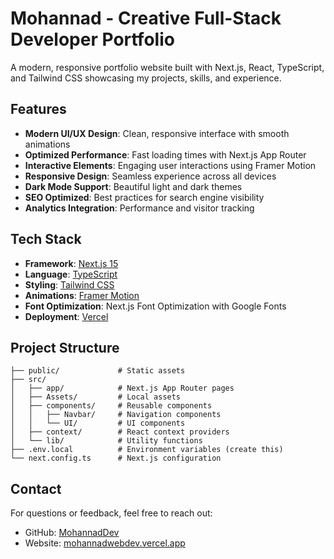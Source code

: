 # Mohannad - Creative Full-Stack Developer Portfolio

A modern, responsive portfolio website built with Next.js, React, TypeScript, and Tailwind CSS showcasing my projects, skills, and experience.

## Features

- **Modern UI/UX Design**: Clean, responsive interface with smooth animations
- **Optimized Performance**: Fast loading times with Next.js App Router
- **Interactive Elements**: Engaging user interactions using Framer Motion
- **Responsive Design**: Seamless experience across all devices
- **Dark Mode Support**: Beautiful light and dark themes
- **SEO Optimized**: Best practices for search engine visibility
- **Analytics Integration**: Performance and visitor tracking

## Tech Stack

- **Framework**: [Next.js 15](https://nextjs.org/)
- **Language**: [TypeScript](https://www.typescriptlang.org/)
- **Styling**: [Tailwind CSS](https://tailwindcss.com/)
- **Animations**: [Framer Motion](https://www.framer.com/motion/)
- **Font Optimization**: Next.js Font Optimization with Google Fonts
- **Deployment**: [Vercel](https://vercel.com)


## Project Structure

```
├── public/             # Static assets
├── src/
│   ├── app/            # Next.js App Router pages
│   ├── Assets/         # Local assets
│   ├── components/     # Reusable components
│   │   ├── Navbar/     # Navigation components
│   │   └── UI/         # UI components
│   ├── context/        # React context providers
│   └── lib/            # Utility functions
├── .env.local          # Environment variables (create this)
└── next.config.ts      # Next.js configuration
```


## Contact

For questions or feedback, feel free to reach out:

- GitHub: [MohannadDev](https://github.com/MohannadDev)
- Website: [mohannadwebdev.vercel.app](https://mohannadwebdev.vercel.app)
